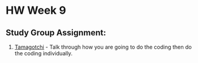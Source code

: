 # HW Week 9

## Study Group Assignment:
1. [Tamagotchi](https://github.com/nss-nightclass-projects/exercise-vault/blob/master/MODULES_tamagotchi.md) - Talk through how you are going to do the coding then do the coding individually.
